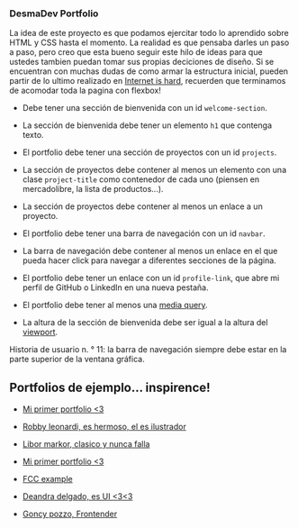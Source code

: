 ### DesmaDev Portfolio

La idea de este proyecto es que podamos ejercitar todo lo aprendido sobre HTML y CSS hasta el momento. La realidad es que pensaba darles un paso a paso, pero creo que esta bueno seguir este hilo de ideas para que ustedes tambien puedan tomar sus propias deciciones de diseño. Si se encuentran con muchas dudas de como armar la estructura inicial, pueden partir de lo ultimo realizado en [Internet is hard](https://www.internetingishard.com/html-and-css/flexbox/#flex-item-alignment), recuerden que terminamos de acomodar toda la pagina con flexbox!

* Debe tener una sección de bienvenida con un id `welcome-section`.

* La sección de bienvenida debe tener un elemento `h1` que contenga texto.

* El portfolio debe tener una sección de proyectos con un id `projects`.

* La sección de proyectos debe contener al menos un elemento con una clase `project-title` como contenedor de cada uno (piensen en mercadolibre, la lista de productos...).

* La sección de proyectos debe contener al menos un enlace a un proyecto.

* El portfolio debe tener una barra de navegación con un id `navbar`.

* La barra de navegación debe contener al menos un enlace en el que pueda hacer click para navegar a diferentes secciones de la página.

* El portfolio debe tener un enlace con un id `profile-link`, que abre mi perfil de GitHub o LinkedIn en una nueva pestaña.

* El portfolio debe tener al menos una [media query](https://developer.mozilla.org/es/docs/Web/CSS/Media_Queries/Using_media_queries).

* La altura de la sección de bienvenida debe ser igual a la altura del [viewport](https://developer.mozilla.org/es/docs/Glossary/Viewport).

Historia de usuario n. ° 11: la barra de navegación siempre debe estar en la parte superior de la ventana gráfica.

## Portfolios de ejemplo... inspirence!
* [Mi primer portfolio <3](https://carigonz.github.io/portfolio/)

* [Robby leonardi, es hermoso, el es ilustrador](http://www.rleonardi.com/illustration-portfolio/)

* [Libor markor, clasico y nunca falla](https://libormarko.github.io/#blog)

* [Mi primer portfolio <3](https://carigonz.github.io/portfolio/)

* [FCC example](https://codepen.io/freeCodeCamp/full/zNBOYG)

* [Deandra delgado, es UI <3<3](https://deandradelgado.com/)

* [Goncy pozzo, Frontender](https://cv.gonzalopozzo.com/)
